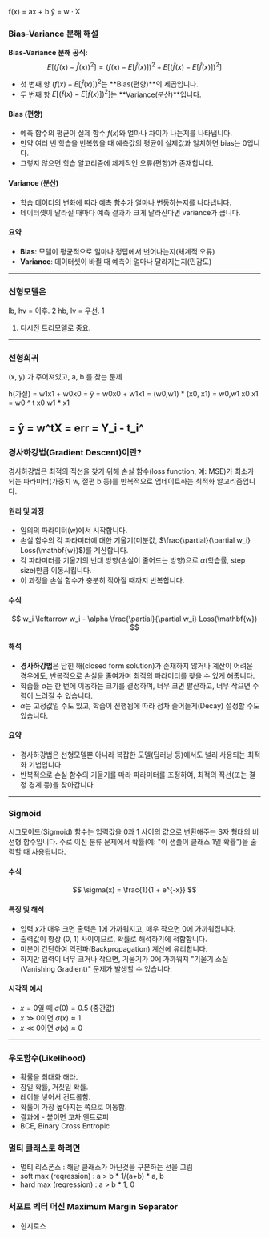 
f(x) = ax + b
ŷ = w · X

### Bias-Variance 분해 해설

**Bias-Variance 분해 공식:**
$$
E\left[(f(x) - \hat{f}(x))^2\right] = (f(x) - E[\hat{f}(x)])^2 + E\left[(\hat{f}(x) - E[\hat{f}(x)])^2\right]
$$

- 첫 번째 항 $(f(x) - E[\hat{f}(x)])^2$는 **Bias(편향)**의 제곱입니다.
- 두 번째 항 $E\left[(\hat{f}(x) - E[\hat{f}(x)])^2\right]$는 **Variance(분산)**입니다.

#### Bias (편향)
- 예측 함수의 평균이 실제 함수 $f(x)$와 얼마나 차이가 나는지를 나타냅니다.
- 만약 여러 번 학습을 반복했을 때 예측값의 평균이 실제값과 일치하면 bias는 0입니다.
- 그렇지 않으면 학습 알고리즘에 체계적인 오류(편향)가 존재합니다.

#### Variance (분산)
- 학습 데이터의 변화에 따라 예측 함수가 얼마나 변동하는지를 나타냅니다.
- 데이터셋이 달라질 때마다 예측 결과가 크게 달라진다면 variance가 큽니다.

#### 요약
- **Bias**: 모델이 평균적으로 얼마나 정답에서 벗어나는지(체계적 오류)
- **Variance**: 데이터셋이 바뀔 때 예측이 얼마나 달라지는지(민감도)

---
### 선형모델은
lb, hv = 이후. 2
hb, lv = 우선. 1
1. 디시전 트리모델로 중요.
---
### 선형회귀

(x, y) 가 주어져있고, a, b 를 찾는 문제

h(가설) = w1x1 + w0x0 = ŷ
 = w0x0 + w1x1
 = (w0,w1) * (x0, x1)
 = w0,w1    x0
            x1
 =   w0 ^ t    x0 
     w1      * x1

 = ŷ = w^tX
= err = Y_i - t_i^
---

### 경사하강법(Gradient Descent)이란?

경사하강법은 최적의 직선을 찾기 위해 손실 함수(loss function, 예: MSE)가 최소가 되는 파라미터(가중치 w, 절편 b 등)를 반복적으로 업데이트하는 최적화 알고리즘입니다.

#### 원리 및 과정
- 임의의 파라미터(w)에서 시작합니다.
- 손실 함수의 각 파라미터에 대한 기울기(미분값, $\frac{\partial}{\partial w_i} Loss(\mathbf{w})$)를 계산합니다.
- 각 파라미터를 기울기의 반대 방향(손실이 줄어드는 방향)으로 $\alpha$(학습률, step size)만큼 이동시킵니다.
- 이 과정을 손실 함수가 충분히 작아질 때까지 반복합니다.

#### 수식
$$
w_i \leftarrow w_i - \alpha \frac{\partial}{\partial w_i} Loss(\mathbf{w})
$$

#### 해석
- **경사하강법**은 닫힌 해(closed form solution)가 존재하지 않거나 계산이 어려운 경우에도, 반복적으로 손실을 줄여가며 최적의 파라미터를 찾을 수 있게 해줍니다.
- 학습률 $\alpha$는 한 번에 이동하는 크기를 결정하며, 너무 크면 발산하고, 너무 작으면 수렴이 느려질 수 있습니다.
- $\alpha$는 고정값일 수도 있고, 학습이 진행됨에 따라 점차 줄어들게(Decay) 설정할 수도 있습니다.

#### 요약
- 경사하강법은 선형모델뿐 아니라 복잡한 모델(딥러닝 등)에서도 널리 사용되는 최적화 기법입니다.
- 반복적으로 손실 함수의 기울기를 따라 파라미터를 조정하여, 최적의 직선(또는 결정 경계 등)을 찾아갑니다.
---
### Sigmoid
시그모이드(Sigmoid) 함수는 입력값을 0과 1 사이의 값으로 변환해주는 S자 형태의 비선형 함수입니다. 주로 이진 분류 문제에서 확률(예: "이 샘플이 클래스 1일 확률")을 출력할 때 사용됩니다.

#### 수식
$$
\sigma(x) = \frac{1}{1 + e^{-x}}
$$

#### 특징 및 해석
- 입력 $x$가 매우 크면 출력은 1에 가까워지고, 매우 작으면 0에 가까워집니다.
- 출력값이 항상 (0, 1) 사이이므로, 확률로 해석하기에 적합합니다.
- 미분이 간단하여 역전파(Backpropagation) 계산에 유리합니다.
- 하지만 입력이 너무 크거나 작으면, 기울기가 0에 가까워져 "기울기 소실(Vanishing Gradient)" 문제가 발생할 수 있습니다.

#### 시각적 예시
- $x=0$일 때 $\sigma(0)=0.5$ (중간값)
- $x \gg 0$이면 $\sigma(x) \approx 1$
- $x \ll 0$이면 $\sigma(x) \approx 0$
---

### 우도함수(Likelihood)
- 확률을 최대화 해라.
- 참일 확률, 거짓일 확률.
- 레이블 넣어서 컨트롤함.
- 확률이 가장 높아지는 쪽으로 이동함.
- 결과에 - 붙이면 교차 엔트로피 
- BCE, Binary Cross Entropic

### 멀티 클래스로 하려면
 - 멀티 리스폰스 : 해당 클래스가 아닌것을 구분하는 선을 그림
 - soft max (reqression) : a > b * 1/(a+b) * a, b
 - hard max (reqression) : a > b * 1, 0

### 서포트 벡터 머신 Maximum Margin Separator
 - 힌지로스
